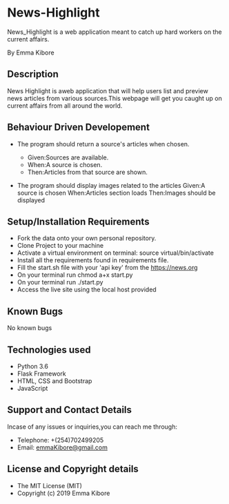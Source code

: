# News-Highlight
News_Highlight is a web application meant to catch up hard workers on the current affairs.

By Emma Kibore

## Description
News Highlight is aweb application that will help users list and preview news articles from various sources.This webpage will get you caught up on current affairs from all around the world.

## Behaviour Driven Developement
* The program should return a source's articles when chosen.
  - Given:Sources are available.
  - When:A source is chosen.
  - Then:Articles from that source are shown.

* The program should display images related to the articles
  Given:A source is chosen
  When:Articles section loads
  Then:Images should be displayed  


## Setup/Installation Requirements
* Fork the data onto your own personal repository.
* Clone Project to your machine
* Activate a virtual environment on terminal: source virtual/bin/activate
* Install all the requirements found in requirements file.
* Fill the start.sh file with your 'api key' from the https://news.org
* On your terminal run chmod a+x start.py
* On your terminal run ./start.py
* Access the live site using the local host provided

## Known Bugs
No known bugs

## Technologies used
* Python 3.6
* Flask Framework
* HTML, CSS and Bootstrap
* JavaScript

## Support and Contact Details
Incase of any issues or inquiries,you can reach me through:
* Telephone: +(254)702499205
* Email: emmaKibore@gmail.com

## License and Copyright details
* The MIT License (MIT)
* Copyright (c) 2019 Emma Kibore 